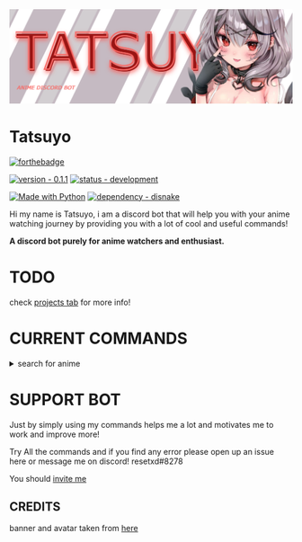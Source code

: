 <a href="https://github.com/reset-xd/Tatsuyo">
  <img src="https://raw.githubusercontent.com/reset-xd/Tatsuyo/main/assets/Tatsuyo%20banner.png">
</a>

#  Tatsuyo
[![forthebadge](https://forthebadge.com/images/badges/powered-by-black-magic.svg)](https://forthebadge.com)

[![version - 0.1.1](https://img.shields.io/badge/version-0.1.1-blue?style=for-the-badge)](https://github.com/reset-xd/Tatsuyo/)
[![status - development](https://img.shields.io/badge/status-development-red?style=for-the-badge)](https://github.com/reset-xd/Tatsuyo/)

[![Made with Python](https://img.shields.io/badge/Python->=3.8-blue?logo=python&logoColor=white)](https://python.org "Go to Python homepage")
[![dependency - disnake](https://img.shields.io/badge/dependency-disnake-blue)](https://pypi.org/project/disnake)

Hi my name is Tatsuyo, i am a discord bot that will help you with your anime watching journey by providing you with a lot of cool and useful commands!

**A discord bot purely for anime watchers and enthusiast.**

# TODO

check <a href="https://github.com/orgs/reset-xd/projects/1/">projects tab</a> for more info!


# CURRENT COMMANDS

<details>

<summary>search for anime</summary>


</details>

# SUPPORT BOT

Just by simply using my commands helps me a lot and motivates me to work and improve more!

Try All the commands and if you find any error please open up an issue here or message me on discord! resetxd#8278

You should <a href="">invite me</a>


## CREDITS

banner and avatar taken from <a href="https://twitter.com/luna_nyann/status/1563805450029891584">here</a>
